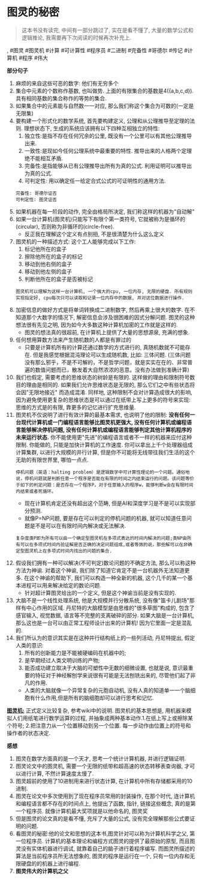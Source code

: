 # 图灵的秘密

> 这本书没有读完, 中间有一部分跳过了, 实在是看不懂了, 大量的数学公式和逻辑推论, 我需要再下次阅读的时候再次补充上.

, #图灵 #图灵机 #计算 #可计算性 #程序员 #二进制 #完备性 #哥德尔 #传记 #计算机 #程序 #伟大

**部分句子**

1. 麻烦的来自这些可恶的数字: 他们有无穷多个
2. 集合中元素的个数称作基数, 也叫做势. 上面的有限集合的基数是4({a,b,c,d}). 具有相同基数的集合称作的等势的集合.
3. 如果集合中的元素能与自然数一一对应, 那么我们称这个集合为可数的(一定是无限集)
4. 要构建一个形式化的数学系统, 首先要构建定义, 公理和从公理推导至定理的法则. 理想状态下, 生成的系统应该拥有以下四种互相独立的特性:
    1. 独立性:是指不存在任何冗余的公里, 既没有一个公里可以有其他公理推导出来.
    2. 一致性:是现如今任何公理系统中最重要的特性. 推导出来的人格两个定理绝不能相互矛盾.
    3. 完备性:是指能够从已有公理推导出所有为真的公式. 利用证明可以推导出为真的公式.
    4. 可判定性: 用以确定任一给定合式公式的可证明性的通用方法.
    ```
    完备性: 哥德尔证否
    可判定性: 图灵证否
    ```
4. 如果机器在每一阶段的动作, 完全由格局所决定, 我们称这样的机器为"自动解"
5. 如果一台计算机(图灵机)只能写下有限个第一类符号, 它就被称为是循环的(circular), 否则称为非循环的(circle-free).
    * 反正我在理解这个定义有点别扭, 不是很清楚为什么这么定义
6. 图灵机的一种描述方式: 这个工人能够完成以下工作:
    1. 标记他所在的盒子
    2. 擦除他所在的盒子的标记
    3. 移动到他右侧的盒子
    4. 移动到他左侧的盒子
    5. 判断他所在的盒子是否被标记
    ```
    图灵机可以理解为这样一台计算机, 一个强大的cpu, 一位内存, 无限的硬盘. 所有规则实现指定好, cpu每次只可以读取和记录一位内存中的数据, 并对这位数据进行操作.
    ```
7. 加密信息的做好方式是将单词转换成二进制数字, 然后再乘上很大的数字. 在不知道那个大数字的情况下, 解密信息会涉及很困难的因式分解问题. 图灵的这种想法很有先见之明, 因为如今大多数这种计算机加密的工作就是这样的.
    * 图灵的想法真的很超前, 在计算机上提供了大量的思想源泉, 充满的想象.
8. 任何想用算数方法来产生随机数的人都是有罪过的
    * 只要是计算机所有的计算还通过数学的方式进行的, 真随机数就不可能存在. 但是我感觉根据混沌理论可以生成随机数, 比如: 三体问题. (三体问题没有那么邪乎，不是不可解的，不是哲学问题，就是实实在在的、非常普遍的数值问题而已，散发着大自然浓浓的恶意。没有办法做到准确计算)
9. 我们也假定, 需要考虑的思维状态的树龄是有限的. 这样做的理由和限制符号数目的理由是相同的. 如果我们允许思维状态是无限的, 那么它们之中有些状态将会因"无限地接近" 而造成混淆. 同样地, 这种限制不会对计算造成很大的影响, 因为避免使用更复杂的思维状态是可以通过在纸带上写上更多的符号来实现: 思维的方式是的有限, 靠更多的记忆进行扩充思维量.
9. 图灵机不仅说明了进行有效计算的最基本需求, 也说明了他的限制: **没有任何一台现代计算机或一门编程语言能够比图灵机更强大, 没有任何计算机或编程语言能够解决停机问题, 没有任何计算机或编程语言能够判定其他计算机程序的未来运行状态.** 你不能使用更"先进"的编程语言或者不一样的机器来应付这种限制. 你能做的, 只能是加快计算机的工作速度. 你可以拿出上千个处理器组成计算集群, 以进行大规模的并行计算, 但是你不可能将无线带往我们生活的这个无助的有限世界里, 哪怕一点点.
    ```
    停机问题（英语：halting problem）是逻辑数学中可计算性理论的一个问题。通俗地说，停机问题就是判断任意一个程序是否能在有限的时间之内结束运行的问题。该问题等价于如下的判定问题：是否存在一个程序P，对于任意输入的程序w，能够判断w会在有限时间内结束或者死循环。
    ```
    * 现在计算机肯定还没有超出这个范畴, 但是AI和深度学习是不是可以实现部分预测.
    * 就像P=NP问题, 要是存在可以判定的停机问题的机器, 就可以知道任意问题是不是可以在有限时间内解决或无法解决.
    ```
    复杂度类P即为所有可以由一个确定型图灵机在多项式表达的时间内解决的问题;类NP由所有可以在多项式时间内验证解是否正确的决定问题组成,或者等效的说，那些解可以在非确定型图灵机上在多项式时间内找出的问题的集合.
    ```
10. 假设我们拥有一种可以解决(不可判定)数论问题的不确定方法, 那么可以称这种方法为神谕. 对着这个神谕, 我们除了知道它肯定不是一台机器外无法知道更多. 在这个神谕的帮助下, 我们可以构造一种全新的机器, 这个几千的某一个基本进程可以用来解决给定的数论问题.
    * 针对超计算图灵给出的一个定义, 但是这个神谕当前是没有实现的.
11. 大脑不是一个线性处理系统, 他是大规模并行分散系统, 没有像"笛卡儿剧场"那样有中心作用的区域. 丹尼特的大脑模型是由思维的"很多草图"构成的, 包含了感官输入, 视觉数据, 语言等不完整的支离破碎的部分. 如果大脑是一台计算机, 那么这也是一台可以由正常工程师设计出来的计算机! 因为它里面一定是混乱的.
12. 我们所认为的意识其实是在这种并行结构纸上的一些列活动, 丹尼特提出, 假定人类的意识:
    1. 所有的创新能力是不能被硬编码在机器中的;
    2. 是早期经过人类文明训练的产物;
    3. 能否成功建立取决于大脑的可塑性中无数的细微设置, 也就是说, 意识最重要的特征对于神经解刨学来说很有可能是无法刨铣出来的, 尽管他们起了非凡的作用.
    * 人类的大脑就像一个异常复杂的元胞自动机, 没有人真的知道单一一个脑细胞有什么作用,但是所有的脑细胞却可以进行思考和记忆.


**[图灵机:](https://zh.wikipedia.org/wiki/%E5%9B%BE%E7%81%B5%E6%9C%BA)** 正式定义比较复杂, 参考wiki中的说明. 图灵机的基本思想是, 用机器来模拟人们用纸笔进行数学运算的过程, 并抽象成两种基本动作.1.在纸上写上或擦除某个符号; 2.把注意力从一个位置移动到另一个位置. 每一步动作由位置上的符号和操作者的状态决定.

**感想**
1. 图灵在数学方面真的是一个天才, 思考一个统计计算机器, 并进行逻辑证明.
2. 图灵论文中的图灵机, 需要一个无限的纸带和超高速的状态转移表查询器, 才可以进行计算, 不然计算速度太慢了.
3. 图灵超前的使用了10进制用来进行状态计算, 在计算机中所有存储都采用的10进制.
4. 图灵在论文中多次使用到了现在程序员常用的封装操作, 在那个时代, 连计算机和编程语言都不存在的时间点上, 他提出了函数, 指针, 链接这些概念, 真的是第一个程序员. 就像计算机最大奖项就是以他命名的, 图灵奖
5. 但是图灵的论文真的是看不懂, 充斥了大量的公式, 没有完全理解那些公式要证明的问题.
6. 看图灵的秘密:他的论文和思想的这本书,图灵针对可以称为计算机科学之父, 第一位程序员. 计算机的基本理论和编程方式图灵的提供了最原始的原型, 而且图灵没有实体机器进行调试, 就靠着自己的脑子进行着程序编写. 而图灵所描述的算法是当前程序员所无法想象的, 图灵的程序是运行在一个, 只有一位内存和无限硬盘的的机器上进行编程.
7. **图灵伟大的计算机之父**
